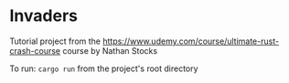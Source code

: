 # Invaders

Tutorial project from the <https://www.udemy.com/course/ultimate-rust-crash-course> course by Nathan Stocks

To run: ```cargo run``` from the project's root directory
